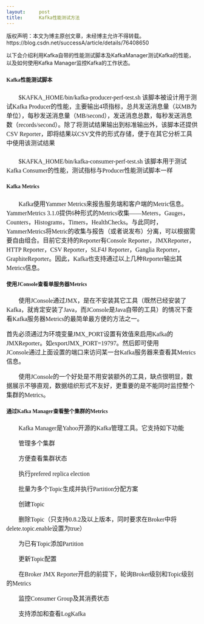 ```yaml
---
layout:     post
title:      Kafka性能测试方法
---
```

<div id="article_content" class="article_content clearfix csdn-tracking-statistics" data-pid="blog" data-mod="popu_307" data-dsm="post">
								<div class="article-copyright">
					版权声明：本文为博主原创文章，未经博主允许不得转载。					https://blog.csdn.net/successA/article/details/76408650				</div>
								            <link rel="stylesheet" href="https://csdnimg.cn/release/phoenix/template/css/ck_htmledit_views-f76675cdea.css">
						<div class="htmledit_views" id="content_views">
                
<p><span style="font-size:14px;">以下会介绍利用Kafka自带的性能测试脚本及KafkaManager测试Kafka的性能，以及如何使用Kafka Manager监控Kafka的工作状态。</span></p>
<p></p>
<p style="font-family:'微软雅黑';font-size:18pt;"><span style="font-size:14px;"><span style="font-weight:bold;">Kafka性能测试脚本</span></span><span style="font-family:'微软雅黑';font-size:12pt;"><br></span></p>
<p style="font-family:'微软雅黑';font-size:18pt;"><span style="font-family:'微软雅黑';font-size:12pt;">　　$KAFKA_HOME/bin/kafka-producer-perf-test.sh 该脚本被设计用于测试Kafka Producer的性能，主要输出4项指标，总共发送消息量（以MB为单位），每秒发送消息量（MB/second），发送消息总数，每秒发送消息数（records/second）。除了将测试结果输出到标准输出外，该脚本还提供CSV
 Reporter，即将结果以CSV文件的形式存储，便于在其它分析工具中使用该测试结果</span><span style="font-family:'微软雅黑';font-size:12pt;"><br></span></p>
<p style="font-family:'微软雅黑';font-size:18pt;"><span style="font-family:'微软雅黑';font-size:12pt;">　　$KAFKA_HOME/bin/kafka-consumer-perf-test.sh 该脚本用于测试Kafka Consumer的性能，测试指标与Producer性能测试脚本一样</span></p>
<p style="font-family:'微软雅黑';font-size:18pt;"><span style="font-size:14px;"><span style="font-weight:bold;">Kafka Metrics</span></span></p>
<p style="font-family:'微软雅黑';font-size:12pt;">　　Kafka使用Yammer Metrics来报告服务端和客户端的Metric信息。YammerMetrics 3.1.0提供6种形式的Metrics收集——Meters，Gauges，Counters，Histograms，Timers，HealthChecks。与此同时，YammerMetrics将Metric的收集与报告（或者说发布）分离，可以根据需要自由组合。目前它支持的Reporter有Console
 Reporter，JMXReporter，HTTP Reporter，CSV Reporter，SLF4J Reporter，Ganglia Reporter，GraphiteReporter。因此，Kafka也支持通过以上几种Reporter输出其Metrics信息。</p>
<p style="font-family:'微软雅黑';font-size:16pt;"><span style="font-size:14px;"><span style="font-weight:bold;">使用JConsole查看单服务器Metrics</span></span></p>
<p style="font-family:'微软雅黑';font-size:12pt;">　　使用JConsole通过JMX，是在不安装其它工具（既然已经安装了Kafka，就肯定安装了Java，而JConsole是Java自带的工具）的情况下查看Kafka服务器Metrics的最简单最方便的方法之一。</p>
<p style="font-family:'微软雅黑';font-size:12pt;">首先必须通过为环境变量JMX_PORT设置有效值来启用Kafka的JMXReporter。如exportJMX_PORT=19797。然后即可使用　　　　JConsole通过上面设置的端口来访问某一台Kafka服务器来查看其Metrics信息。</p>
<p style="font-family:'微软雅黑';font-size:12pt;">　　使用JConsole的一个好处是不用安装额外的工具，缺点很明显，数据展示不够直观，数据组织形式不友好，更重要的是不能同时监控整个集群的Metrics。</p>
<p style="font-family:'微软雅黑';font-size:12pt;"></p>
<p style="font-family:'微软雅黑';font-size:16pt;"><span style="font-size:14px;"><span style="font-weight:bold;">通过Kafka Manager查看整个集群的Metrics</span></span></p>
<p style="font-family:'微软雅黑';font-size:12pt;">　　Kafka Manager是Yahoo开源的Kafka管理工具。它支持如下功能<span style="font-family:'微软雅黑';font-size:12pt;"><br></span></p>
<p style="font-family:'微软雅黑';font-size:12pt;"><span style="font-family:'微软雅黑';font-size:12pt;">　　管理多个集群</span><span style="font-family:'微软雅黑';font-size:12pt;"><br></span></p>
<p style="font-family:'微软雅黑';font-size:12pt;"><span style="font-family:'微软雅黑';font-size:12pt;">　　方便查看集群状态</span><span style="font-family:'微软雅黑';font-size:12pt;"><br></span></p>
<p style="font-family:'微软雅黑';font-size:12pt;"><span style="font-family:'微软雅黑';font-size:12pt;">　　执行prefered replica election</span><span style="font-family:'微软雅黑';font-size:12pt;"><br></span></p>
<p style="font-family:'微软雅黑';font-size:12pt;"><span style="font-family:'微软雅黑';font-size:12pt;">　　批量为多个Topic生成并执行Partition分配方案</span><span style="font-family:'微软雅黑';font-size:12pt;"><br></span></p>
<p style="font-family:'微软雅黑';font-size:12pt;"><span style="font-family:'微软雅黑';font-size:12pt;">　　创建Topic</span><span style="font-family:'微软雅黑';font-size:12pt;"><br></span></p>
<p style="font-family:'微软雅黑';font-size:12pt;"><span style="font-family:'微软雅黑';font-size:12pt;">　　删除Topic（只支持0.8.2及以上版本，同时要求在Broker中将delete.topic.enable设置为true）</span><span style="font-family:'微软雅黑';font-size:12pt;"><br></span></p>
<p style="font-family:'微软雅黑';font-size:12pt;"><span style="font-family:'微软雅黑';font-size:12pt;">　　为已有Topic添加Partition</span><span style="font-family:'微软雅黑';font-size:12pt;"><br></span></p>
<p style="font-family:'微软雅黑';font-size:12pt;"><span style="font-family:'微软雅黑';font-size:12pt;">　　更新Topic配置</span><span style="font-family:'微软雅黑';font-size:12pt;"><br></span></p>
<p style="font-family:'微软雅黑';font-size:12pt;"><span style="font-family:'微软雅黑';font-size:12pt;">　　在Broker JMX Reporter开启的前提下，轮询Broker级别和Topic级别的Metrics</span><span style="font-family:'微软雅黑';font-size:12pt;"><br></span></p>
<p style="font-family:'微软雅黑';font-size:12pt;"><span style="font-family:'微软雅黑';font-size:12pt;">　　监控Consumer Group及其消费状态</span><span style="font-family:'微软雅黑';font-size:12pt;"><br></span></p>
<p style="font-family:'微软雅黑';font-size:12pt;"><span style="font-family:'微软雅黑';font-size:12pt;">　　支持添加和查看LogKafka</span></p>
<br><br>            </div>
                </div>